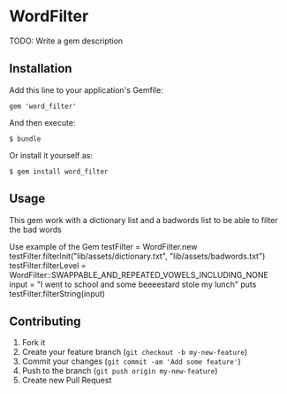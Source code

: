 # WordFilter

TODO: Write a gem description

## Installation

Add this line to your application's Gemfile:

    gem 'word_filter'

And then execute:

    $ bundle

Or install it yourself as:

    $ gem install word_filter

## Usage
 This gem work with a dictionary list and a badwords list to be able to filter the bad words
 
 Use example of the Gem
 testFilter = WordFilter.new
 testFilter.filterInit("lib/assets/dictionary.txt", "lib/assets/badwords.txt")
 testFilter.filterLevel = WordFilter::SWAPPABLE_AND_REPEATED_VOWELS_INCLUDING_NONE
 input = "I went to school and some beeeestard stole my lunch"
 puts testFilter.filterString(input)

## Contributing

1. Fork it
2. Create your feature branch (`git checkout -b my-new-feature`)
3. Commit your changes (`git commit -am 'Add some feature'`)
4. Push to the branch (`git push origin my-new-feature`)
5. Create new Pull Request
